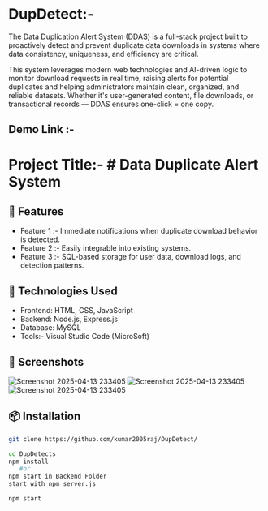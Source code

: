# DupDetect:- 
The Data Duplication Alert System (DDAS) is a full-stack project built to proactively detect and prevent duplicate data downloads in systems where data consistency, uniqueness, and efficiency are critical.

This system leverages modern web technologies and AI-driven logic to monitor download requests in real time, raising alerts for potential duplicates and helping administrators maintain clean, organized, and reliable datasets. Whether it's user-generated content, file downloads, or transactional records — DDAS ensures one-click = one copy.

## Demo Link :- 

# Project Title:- # Data Duplicate Alert System

## 🚀 Features
- Feature 1 :- Immediate notifications when duplicate download behavior is detected.
- Feature 2 :- Easily integrable into existing systems.
- Feature 3 :- SQL-based storage for user data, download logs, and detection patterns.

## 🧠 Technologies Used
- Frontend: HTML, CSS, JavaScript
- Backend: Node.js, Express.js 
- Database: MySQL
- Tools:- Visual Studio Code (MicroSoft)

## 📸 Screenshots
![Screenshot 2025-04-13 233405](https://github.com/user-attachments/assets/638ccc71-99f3-4c16-a5fc-a2b381164c07)
![Screenshot 2025-04-13 233405](https://github.com/user-attachments/assets/e4af2949-4b55-4d97-aea6-6cb88c89563b)
![Screenshot 2025-04-13 233405](https://github.com/user-attachments/assets/89324043-9255-4ca0-88a8-1fe2135daf53)



## 📦 Installation

```bash
git clone https://github.com/kumar2005raj/DupDetect/

cd DupDetects
npm install
   #or
npm start in Backend Folder
start with npm server.js

npm start
